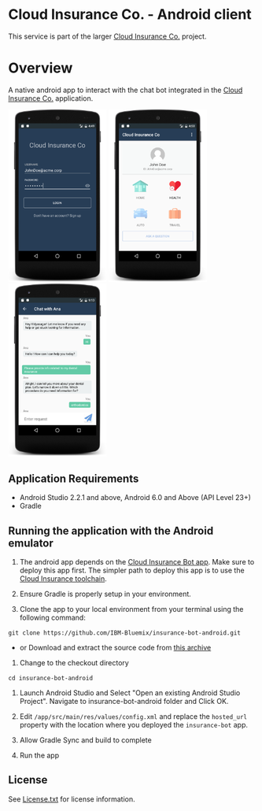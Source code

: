 # Cloud Insurance Co. - Android client


This service is part of the larger [Cloud Insurance Co.](https://github.com/IBM-Bluemix/cloudco-insurance) project.

# Overview

A native android app to interact with the chat bot integrated in the [Cloud Insurance Co.](https://github.com/IBM-Bluemix/cloudco-insurance) application.

<img src="images/login.png" width="200"/>
<img src="images/home.png" width="200"/>
<img src="images/chat.png" width="200"/>

## Application Requirements

* Android Studio 2.2.1 and above, Android 6.0 and Above (API Level 23+)
* Gradle

## Running the application with the Android emulator

1. The android app depends on the [Cloud Insurance Bot app](https://github.com/IBM-Bluemix/insurance-bot). Make sure to deploy this app first. The simpler path to deploy this app is to use the [Cloud Insurance toolchain](https://github.com/IBM-Bluemix/insurance-toolchain).

1. Ensure Gradle is properly setup in your environment.

1. Clone the app to your local environment from your terminal using the following command:

  ```
  git clone https://github.com/IBM-Bluemix/insurance-bot-android.git
  ```

  * or Download and extract the source code from [this archive](https://github.com/IBM-Bluemix/insurance-bot-android/archive/master.zip)

1. Change to the checkout directory

  ```
  cd insurance-bot-android
  ```

1. Launch Android Studio and Select "Open an existing Android Studio Project". Navigate to insurance-bot-android folder and Click OK.

1. Edit `/app/src/main/res/values/config.xml` and replace the `hosted_url` property with the location where you deployed the `insurance-bot` app.

1. Allow Gradle Sync and build to complete

1. Run the app

## License

See [License.txt](License.txt) for license information.
